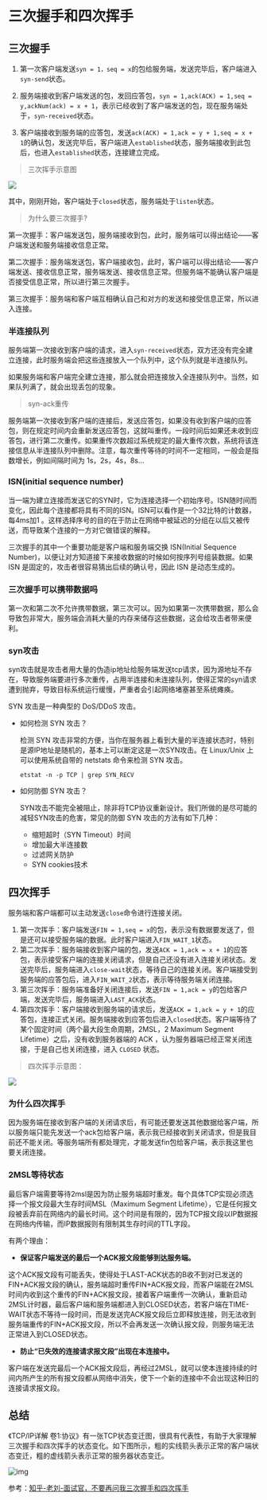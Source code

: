 # 三次握手和四次挥手

## 三次握手

1. 第一次客户端发送`syn = 1，seq = x`的包给服务端，发送完毕后，客户端进入`syn-send`状态。

2. 服务端接收到客户端发送的包，发回应答包，`syn = 1,ack(ACK) = 1,seq = y,ackNum(ack) = x + 1`，表示已经收到了客户端发送的包，现在服务端处于，`syn-received`状态。
3. 客户端接收到服务端的应答包，发送`ack(ACK) = 1,ack = y + 1,seq = x + 1`的确认包，发送完毕后，客户端进入`established`状态，服务端接收到此包后，也进入`established`状态，连接建立完成。

> 三次挥手示意图

<img src="https://raw.githubusercontent.com/HIT-Alibaba/interview/master/img/tcp-connection-made-three-way-handshake.png"/>

其中，刚刚开始，客户端处于`closed`状态，服务端处于`listen`状态。

> 为什么要三次握手?

第一次握手：客户端发送包，服务端接收到包，此时，服务端可以得出结论——客户端发送和服务端接收信息正常。

第二次握手：服务端发送包，客户端接收包，此时，客户端可以得出结论——客户端发送、接收信息正常，服务端发送、接收信息正常。但服务端不能确认客户端是否接受信息正常，所以进行第三次握手。

第三次握手：服务端和客户端互相确认自己和对方的发送和接受信息正常，所以进入连接。

### 半连接队列

服务端第一次接收到客户端的请求，进入`syn-received`状态，双方还没有完全建立连接，此时服务端会把这些连接放入一个队列中，这个队列就是半连接队列。

如果服务端和客户端完全建立连接，那么就会把连接放入全连接队列中。当然，如果队列满了，就会出现丢包的现象。

> syn-ack重传

服务端第一次接收到客户端的连接后，发送应答包，如果没有收到客户端的应答包，则在规定时间内会重新发送应答包，这就叫重传。一段时间后如果还未收到应答包，进行第二次重传。如果重传次数超过系统规定的最大重传次数，系统将该连接信息从半连接队列中删除。注意，每次重传等待的时间不一定相同，一般会是指数增长，例如间隔时间为 1s，2s，4s，8s…

### ISN(initial sequence number)

当一端为建立连接而发送它的SYN时，它为连接选择一个初始序号。ISN随时间而变化，因此每个连接都将具有不同的ISN。ISN可以看作是一个32比特的计数器，每4ms加1 。这样选择序号的目的在于防止在网络中被延迟的分组在以后又被传送，而导致某个连接的一方对它做错误的解释。

三次握手的其中一个重要功能是客户端和服务端交换 ISN(Initial Sequence Number)，以便让对方知道接下来接收数据的时候如何按序列号组装数据。如果 ISN 是固定的，攻击者很容易猜出后续的确认号，因此 ISN 是动态生成的。

### 三次握手可以携带数据吗

第一次和第二次不允许携带数据，第三次可以。因为如果第一次携带数据，那么会导致包非常大，服务端会消耗大量的内存来储存这些数据，这会给攻击者带来便利。

### syn攻击

syn攻击就是攻击者用大量的伪造ip地址给服务端发送tcp请求，因为源地址不存在，导致服务端要进行多次重传，占用半连接和未连接队列，使得正常的syn请求遭到抛弃，导致目标系统运行缓慢，严重者会引起网络堵塞甚至系统瘫痪。

SYN 攻击是一种典型的 DoS/DDoS 攻击。

- 如何检测 SYN 攻击？

  检测 SYN 攻击非常的方便，当你在服务器上看到大量的半连接状态时，特别是源IP地址是随机的，基本上可以断定这是一次SYN攻击。在 Linux/Unix 上可以使用系统自带的 netstats 命令来检测 SYN 攻击。

  ```shell
  etstat -n -p TCP | grep SYN_RECV
  ```

- 如何防御 SYN 攻击？

  SYN攻击不能完全被阻止，除非将TCP协议重新设计。我们所做的是尽可能的减轻SYN攻击的危害，常见的防御 SYN 攻击的方法有如下几种：

  - 缩短超时（SYN Timeout）时间
  - 增加最大半连接数
  - 过滤网关防护
  - SYN cookies技术

## 四次挥手

服务端和客户端都可以主动发送`close`命令进行连接关闭。

1. 第一次挥手：客户端发送`FIN = 1,seq = x`的包，表示没有数据要发送了，但是还可以接受服务端的数据。此时客户端进入`FIN_WAIT_1`状态。
2. 第二次挥手：服务端接收到客户端的包，发送`ACK = 1,ack = x + 1`的应答包，表示接受客户端的连接关闭请求，但是自己还没有进入连接关闭状态。发送完毕后，服务端进入`close-wait`状态，等待自己的连接关闭。客户端接受到服务端的应答包后，进入`FIN_WAIT_2`状态，表示等待服务端关闭连接。
3. 第三次挥手：服务端准备好关闭连接后，发送`FIN = 1,ack = y`的包给客户端，发送完毕后，服务端进入`LAST_ACK`状态。
4. 第四次挥手：客户端接收到服务端的请求后，发送`ACK = 1,ack = y + 1`的应答包，连接正式关闭。服务端接收到应答包后进入`closed`状态。客户端等待了某个固定时间（两个最大段生命周期，2MSL，2 Maximum Segment Lifetime）之后，没有收到服务器端的 ACK ，认为服务器端已经正常关闭连接，于是自己也关闭连接，进入 `CLOSED` 状态。

> 四次挥手示意图：

<img src="https://raw.githubusercontent.com/HIT-Alibaba/interview/master/img/tcp-connection-closed-four-way-handshake.png"/>

### 为什么四次挥手

因为服务端在接收到客户端的关闭请求后，有可能还要发送其他数据给客户端，所以服务端只能先发送一个ack包给客户端，表示我已经接收到关闭请求，但是我目前还不能关闭。等服务端所有都处理完，才能发送fin包给客户端，表示我这里也要关闭连接。

### 2MSL等待状态

最后客户端需要等待2msl是因为防止服务端超时重发。每个具体TCP实现必须选择一个报文段最大生存时间MSL（Maximum Segment Lifetime），它是任何报文段被丢弃前在网络内的最长时间。这个时间是有限的，因为TCP报文段以IP数据报在网络内传输，而IP数据报则有限制其生存时间的TTL字段。

有两个理由：

- **保证客户端发送的最后一个ACK报文段能够到达服务端。**

这个ACK报文段有可能丢失，使得处于LAST-ACK状态的B收不到对已发送的FIN+ACK报文段的确认，服务端超时重传FIN+ACK报文段，而客户端能在2MSL时间内收到这个重传的FIN+ACK报文段，接着客户端重传一次确认，重新启动2MSL计时器，最后客户端和服务端都进入到CLOSED状态，若客户端在TIME-WAIT状态不等待一段时间，而是发送完ACK报文段后立即释放连接，则无法收到服务端重传的FIN+ACK报文段，所以不会再发送一次确认报文段，则服务端无法正常进入到CLOSED状态。

- **防止“已失效的连接请求报文段”出现在本连接中。**

客户端在发送完最后一个ACK报文段后，再经过2MSL，就可以使本连接持续的时间内所产生的所有报文段都从网络中消失，使下一个新的连接中不会出现这种旧的连接请求报文段。

## 总结

《TCP/IP详解 卷1:协议》有一张TCP状态变迁图，很具有代表性，有助于大家理解三次握手和四次挥手的状态变化。如下图所示，粗的实线箭头表示正常的客户端状态变迁，粗的虚线箭头表示正常的服务器状态变迁。

![img](https://picb.zhimg.com/80/v2-7c402fde8210519feb8f65d41410c205_1440w.jpg)

参考：[知乎-老刘-面试官，不要再问我三次握手和四次挥手](https://zhuanlan.zhihu.com/p/86426969)

